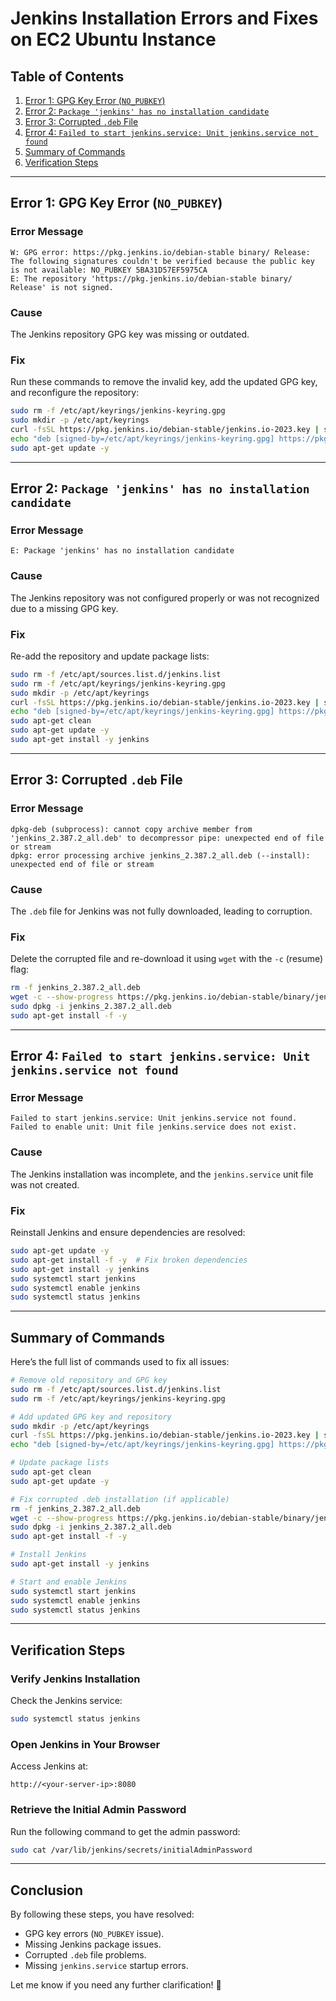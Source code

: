 # Jenkins Installation Errors and Fixes on EC2 Ubuntu Instance

## Table of Contents
1. [Error 1: GPG Key Error (`NO_PUBKEY`)](#error-1-gpg-key-error-nopubkey)
2. [Error 2: `Package 'jenkins' has no installation candidate`](#error-2-package-jenkins-has-no-installation-candidate)
3. [Error 3: Corrupted `.deb` File](#error-3-corrupted-deb-file)
4. [Error 4: `Failed to start jenkins.service: Unit jenkins.service not found`](#error-4-failed-to-start-jenkinsservice-unit-jenkinsservice-not-found)
5. [Summary of Commands](#summary-of-commands)
6. [Verification Steps](#verification-steps)

---

## **Error 1: GPG Key Error (`NO_PUBKEY`)**

### Error Message
```
W: GPG error: https://pkg.jenkins.io/debian-stable binary/ Release: The following signatures couldn't be verified because the public key is not available: NO_PUBKEY 5BA31D57EF5975CA
E: The repository 'https://pkg.jenkins.io/debian-stable binary/ Release' is not signed.
```

### Cause
The Jenkins repository GPG key was missing or outdated.

### Fix
Run these commands to remove the invalid key, add the updated GPG key, and reconfigure the repository:

```bash
sudo rm -f /etc/apt/keyrings/jenkins-keyring.gpg
sudo mkdir -p /etc/apt/keyrings
curl -fsSL https://pkg.jenkins.io/debian-stable/jenkins.io-2023.key | sudo gpg --dearmor -o /etc/apt/keyrings/jenkins-keyring.gpg
echo "deb [signed-by=/etc/apt/keyrings/jenkins-keyring.gpg] https://pkg.jenkins.io/debian-stable binary/" | sudo tee /etc/apt/sources.list.d/jenkins.list > /dev/null
sudo apt-get update -y
```

---

## **Error 2: `Package 'jenkins' has no installation candidate`**

### Error Message
```
E: Package 'jenkins' has no installation candidate
```

### Cause
The Jenkins repository was not configured properly or was not recognized due to a missing GPG key.

### Fix
Re-add the repository and update package lists:

```bash
sudo rm -f /etc/apt/sources.list.d/jenkins.list
sudo rm -f /etc/apt/keyrings/jenkins-keyring.gpg
sudo mkdir -p /etc/apt/keyrings
curl -fsSL https://pkg.jenkins.io/debian-stable/jenkins.io-2023.key | sudo gpg --dearmor -o /etc/apt/keyrings/jenkins-keyring.gpg
echo "deb [signed-by=/etc/apt/keyrings/jenkins-keyring.gpg] https://pkg.jenkins.io/debian-stable binary/" | sudo tee /etc/apt/sources.list.d/jenkins.list > /dev/null
sudo apt-get clean
sudo apt-get update -y
sudo apt-get install -y jenkins
```

---

## **Error 3: Corrupted `.deb` File**

### Error Message
```
dpkg-deb (subprocess): cannot copy archive member from 'jenkins_2.387.2_all.deb' to decompressor pipe: unexpected end of file or stream
dpkg: error processing archive jenkins_2.387.2_all.deb (--install): unexpected end of file or stream
```

### Cause
The `.deb` file for Jenkins was not fully downloaded, leading to corruption.

### Fix
Delete the corrupted file and re-download it using `wget` with the `-c` (resume) flag:

```bash
rm -f jenkins_2.387.2_all.deb
wget -c --show-progress https://pkg.jenkins.io/debian-stable/binary/jenkins_2.387.2_all.deb
sudo dpkg -i jenkins_2.387.2_all.deb
sudo apt-get install -f -y
```

---

## **Error 4: `Failed to start jenkins.service: Unit jenkins.service not found`**

### Error Message
```
Failed to start jenkins.service: Unit jenkins.service not found.
Failed to enable unit: Unit file jenkins.service does not exist.
```

### Cause
The Jenkins installation was incomplete, and the `jenkins.service` unit file was not created.

### Fix
Reinstall Jenkins and ensure dependencies are resolved:

```bash
sudo apt-get update -y
sudo apt-get install -f -y  # Fix broken dependencies
sudo apt-get install -y jenkins
sudo systemctl start jenkins
sudo systemctl enable jenkins
sudo systemctl status jenkins
```

---

## **Summary of Commands**
Here’s the full list of commands used to fix all issues:

```bash
# Remove old repository and GPG key
sudo rm -f /etc/apt/sources.list.d/jenkins.list
sudo rm -f /etc/apt/keyrings/jenkins-keyring.gpg

# Add updated GPG key and repository
sudo mkdir -p /etc/apt/keyrings
curl -fsSL https://pkg.jenkins.io/debian-stable/jenkins.io-2023.key | sudo gpg --dearmor -o /etc/apt/keyrings/jenkins-keyring.gpg
echo "deb [signed-by=/etc/apt/keyrings/jenkins-keyring.gpg] https://pkg.jenkins.io/debian-stable binary/" | sudo tee /etc/apt/sources.list.d/jenkins.list > /dev/null

# Update package lists
sudo apt-get clean
sudo apt-get update -y

# Fix corrupted .deb installation (if applicable)
rm -f jenkins_2.387.2_all.deb
wget -c --show-progress https://pkg.jenkins.io/debian-stable/binary/jenkins_2.387.2_all.deb
sudo dpkg -i jenkins_2.387.2_all.deb
sudo apt-get install -f -y

# Install Jenkins
sudo apt-get install -y jenkins

# Start and enable Jenkins
sudo systemctl start jenkins
sudo systemctl enable jenkins
sudo systemctl status jenkins
```

---

## **Verification Steps**

### Verify Jenkins Installation
Check the Jenkins service:

```bash
sudo systemctl status jenkins
```

### Open Jenkins in Your Browser
Access Jenkins at:

```
http://<your-server-ip>:8080
```

### Retrieve the Initial Admin Password
Run the following command to get the admin password:

```bash
sudo cat /var/lib/jenkins/secrets/initialAdminPassword
```

---

## **Conclusion**
By following these steps, you have resolved:

- GPG key errors (`NO_PUBKEY` issue).
- Missing Jenkins package issues.
- Corrupted `.deb` file problems.
- Missing `jenkins.service` startup errors.

Let me know if you need any further clarification! 🚀

